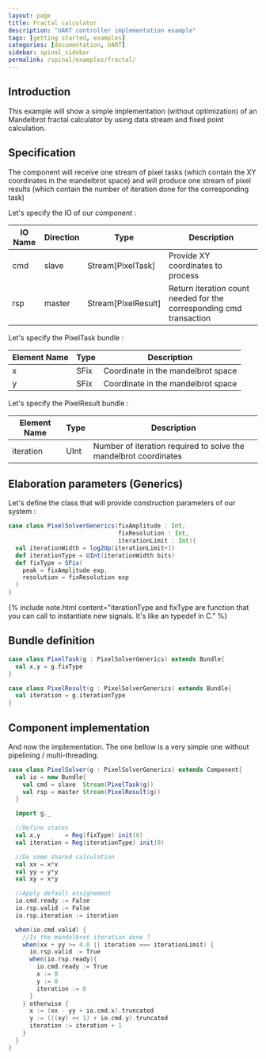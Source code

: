 ```yaml
---
layout: page
title: Fractal calculator
description: "UART controller implementation example"
tags: [getting started, examples]
categories: [documentation, UART]
sidebar: spinal_sidebar
permalink: /spinal/examples/fractal/
---
```


## Introduction
This example will show a simple implementation (without optimization)  of an Mandelbrot fractal calculator by using data stream and fixed point calculation.

## Specification
The component will receive one stream of pixel tasks (which contain the XY coordinates in the mandelbrot space) and will produce one stream of pixel results (which contain the number of iteration done for the corresponding task)

Let's specify the IO of our component :

| IO Name | Direction | Type | Description |
| ------- | ---- |  --- | --- |
| cmd | slave | Stream[PixelTask]  | Provide XY coordinates to process |
| rsp | master | Stream[PixelResult]  | Return iteration count needed for the corresponding cmd transaction |

Let's specify the PixelTask bundle :

| Element Name | Type | Description |
| ------- | ---- |  --- |
| x | SFix | Coordinate in the mandelbrot space |
| y | SFix | Coordinate in the mandelbrot space |


Let's specify the PixelResult bundle :

| Element Name | Type | Description |
| ------- | ---- |  --- |
| iteration | UInt | Number of iteration required to solve the mandelbrot coordinates |

## Elaboration parameters (Generics)
Let's define the class that will provide construction parameters of our system :

```scala
case class PixelSolverGenerics(fixAmplitude : Int,
                               fixResolution : Int,
                               iterationLimit : Int){
  val iterationWidth = log2Up(iterationLimit+1)
  def iterationType = UInt(iterationWidth bits)
  def fixType = SFix(
    peak = fixAmplitude exp,
    resolution = fixResolution exp
  )
}
```

{% include note.html content="iterationType and fixType are function that you can call to instantiate new signals. It's like an typedef in C." %}

## Bundle definition

```scala
case class PixelTask(g : PixelSolverGenerics) extends Bundle{
  val x,y = g.fixType
}

case class PixelResult(g : PixelSolverGenerics) extends Bundle{
  val iteration = g.iterationType
}
```

## Component implementation
And now the implementation. The one bellow is a very simple one without pipelining / multi-threading.


```scala
case class PixelSolver(g : PixelSolverGenerics) extends Component{
  val io = new Bundle{
    val cmd = slave  Stream(PixelTask(g))
    val rsp = master Stream(PixelResult(g))
  }

  import g._

  //Define states
  val x,y       = Reg(fixType) init(0)
  val iteration = Reg(iterationType) init(0)

  //Do some shared calculation
  val xx = x*x
  val yy = y*y
  val xy = x*y

  //Apply default assignement
  io.cmd.ready := False
  io.rsp.valid := False
  io.rsp.iteration := iteration

  when(io.cmd.valid) {
    //Is the mandelbrot iteration done ?
    when(xx + yy >= 4.0 || iteration === iterationLimit) {
      io.rsp.valid := True
      when(io.rsp.ready){
        io.cmd.ready := True
        x := 0
        y := 0
        iteration := 0
      }
    } otherwise {
      x := (xx - yy + io.cmd.x).truncated
      y := (((xy) << 1) + io.cmd.y).truncated
      iteration := iteration + 1
    }
  }
}
```
